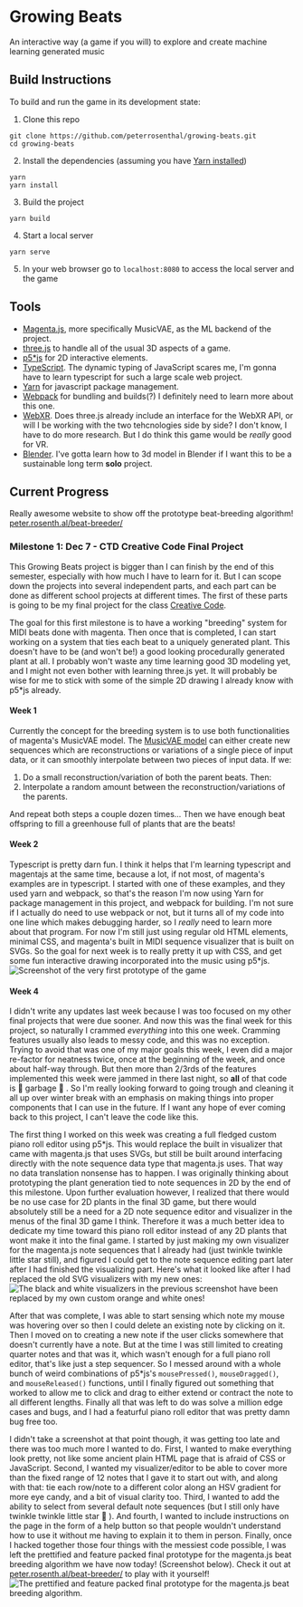 # Growing Beats
An interactive way (a game if you will) to explore and create machine learning generated music

## Build Instructions
To build and run the game in its development state: 
1. Clone this repo
```
git clone https://github.com/peterrosenthal/growing-beats.git
cd growing-beats
```
2. Install the dependencies (assuming you have [Yarn installed](https://yarnpkg.com))
```
yarn
yarn install
```
3. Build the project
```
yarn build
```
4. Start a local server
```
yarn serve
```
5. In your web browser go to `localhost:8080` to access the local server and the game

## Tools
* [Magenta.js](https://github.com/magenta/magenta-js), more specifically MusicVAE, as the ML backend of the project.
* [three.js](https://github.com/mrdoob/three.js) to handle all of the usual 3D aspects of a game.
* [p5*js](https://p5js.org) for 2D interactive elements.
* [TypeScript](https://github.com/microsoft/TypeScript/). The dynamic typing of JavaScript scares me, I'm gonna have to learn typescript for such a large scale web project.
* [Yarn](https://yarnpkg.com) for javascript package management.
* [Webpack](https://webpack.js.org) for bundling and builds(?) I definitely need to learn more about this one.
* [WebXR](https://github.com/immersive-web/webxr). Does three.js already include an interface for the WebXR API, or will I be working with the two tehcnologies side by side? I don't know, I have to do more research. But I do think this game would be *really* good for VR.
* [Blender](https://blender.org). I've gotta learn how to 3d model in Blender if I want this to be a sustainable long term **solo** project.

## Current Progress
Really awesome website to show off the prototype beat-breeding algorithm! [peter.rosenth.al/beat-breeder/](http://peter.rosenth.al/beat-breeder)

### Milestone 1: Dec 7 - CTD Creative Code Final Project
This Growing Beats project is bigger than I can finish by the end of this semester, especially with how much I have to learn for it. But I can scope down the projects into several independent parts, and each part can be done as different school projects at different times. The first of these parts is going to be my final project for the class [Creative Code](https://github.com/peterrosenthal/ctd-creative-code).

The goal for this first milestone is to have a working "breeding" system for MIDI beats done with magenta. Then once that is completed, I can start working on a system that ties each beat to a uniquely generated plant. This doesn't have to be (and won't be!) a good looking procedurally generated plant at all. I probably won't waste any time learning good 3D modeling yet, and I might not even bother with learning three.js yet. It will probably be wise for me to stick with some of the simple 2D drawing I already know with p5\*js already.

#### Week 1
Currently the concept for the breeding system is to use both functionalities of magenta's MusicVAE model. The [MusicVAE model](https://magenta.tensorflow.org/music-vae) can either create new sequences which are reconstructions or variations of a single piece of input data, or it can smoothly interpolate between two pieces of input data. If we:
1. Do a small reconstruction/variation of both the parent beats. Then:
2. Interpolate a random amount between the reconstruction/variations of the parents.

And repeat both steps a couple dozen times... Then we have enough beat offspring to fill a greenhouse full of plants that are the beats!

#### Week 2
Typescript is pretty darn fun. I think it helps that I'm learning typescript and magentajs at the same time, because a lot, if not most, of magenta's examples are in typescript. I started with one of these examples, and they used yarn and webpack, so that's the reason I'm now using Yarn for package management in this project, and webpack for building. I'm not sure if I actually do need to use webpack or not, but it turns all of my code into one line which makes debugging harder, so I *really* need to learn more about that program. For now I'm still just using regular old HTML elements, minimal CSS, and magenta's built in MIDI sequence visualizer that is built on SVGs. So the goal for next week is to really pretty it up with CSS, and get some fun interactive drawing incorporated into the music using p5\*js.
![Screenshot of the very first prototype of the game](/res/magenta-prototype-2020-11-23.png)

#### Week 4
I didn't write any updates last week because I was too focused on my other final projects that were due sooner. And now this was the final week for this project, so naturally I crammed *everything* into this one week. Cramming features usually also leads to messy code, and this was no exception. Trying to avoid that was one of my major goals this week, I even did a major re-factor for neatness twice, once at the beginning of the week, and once about half-way through. But then more than 2/3rds of the features implemented this week were jammed in there last night, so **all** of that code is :musical_note: garbage :musical_note: . So I'm really looking forward to going trough and cleaning it all up over winter break with an emphasis on making things into proper components that I can use in the future. If I want any hope of ever coming back to this project, I can't leave the code like this.

The first thing I worked on this week was creating a full fledged custom piano roll editor using p5\*js. This would replace the built in visualizer that came with magenta.js that uses SVGs, but still be built around interfacing directly with the note sequence data type that magenta.js uses. That way no data translation nonsense has to happen. I was originally thinking about prototyping the plant generation tied to note sequences in 2D by the end of this milestone. Upon further evaluation however, I realized that there would be no use case for 2D plants in the final 3D game, but there would absolutely still be a need for a 2D note sequence editor and visualizer in the menus of the final 3D game I think. Therefore it was a much better idea to dedicate my time toward this piano roll editor instead of any 2D plants that wont make it into the final game. I started by just making my own visualizer for the magenta.js note sequences that I already had (just twinkle twinkle little star still), and figured I could get to the note sequence editing part later after I had finished the visualizing part. Here's what it looked like after I had replaced the old SVG visualizers with my new ones:
![The black and white visualizers in the previous screenshot have been replaced by my own custom orange and white ones!](/res/magenta-prototype-2020-12-06.png)

After that was complete, I was able to start sensing which note my mouse was hovering over so then I could delete an existing note by clicking on it. Then I moved on to creating a new note if the user clicks somewhere that doesn't currently have a note. But at the time I was still limited to creating quarter notes and that was it, which wasn't enough for a full piano roll editor, that's like just a step sequencer. So I messed around with a whole bunch of weird combinations of p5\*js's `mousePressed()`, `mouseDragged()`, and `mouseReleased()` functions, until I finally figured out something that worked to allow me to click and drag to either extend or contract the note to all different lengths. Finally all that was left to do was solve a million edge cases and bugs, and I had a featurful piano roll editor that was pretty damn bug free too.

I didn't take a screenshot at that point though, it was getting too late and there was too much more I wanted to do. First, I wanted to make everything look pretty, not like some ancient plain HTML page that is afraid of CSS or JavaScript. Second, I wanted my visualizer/editor to be able to cover more than the fixed range of 12 notes that I gave it to start out with, and along with that: tie each row/note to a different color along an HSV gradient for more eye candy, and a bit of visual clarity too. Third, I wanted to add the ability to select from several default note sequences (but I still only have twinkle twinkle little star :milky_way: ). And fourth, I wanted to include instructions on the page in the form of a help button so that people wouldn't understand how to use it without me having to explain it to them in person. Finally, once I hacked together those four things with the messiest code possible, I was left the prettified and feature packed final prototype for the magenta.js beat breeding algorithm we have now today! (Screenshot below). Check it out at [peter.rosenth.al/beat-breeder/](http://peter.rosenth.al/beat-breeder) to play with it yourself!
![The prettified and feature packed final prototype for the magenta.js beat breeding algorithm.](/res/magenta-prototype-2020-12-07.png)

